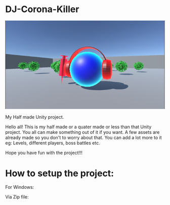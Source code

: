 # DJ-Corona-Killer
![](Images/Screen%20Shot%202020-07-15%20at%203.13.35%20PM.png)




My Half made Unity project.

Hello all!
This is my half made or a quater made or less than that Unity project. You all can make something out of it if you want. A few assets are already made so you don't to worry about that. You can add a lot more to it eg: Levels, different players, boss battles etc.

Hope you have fun with the project!!!

# How to setup the project:

For Windows:

Via Zip file: 
